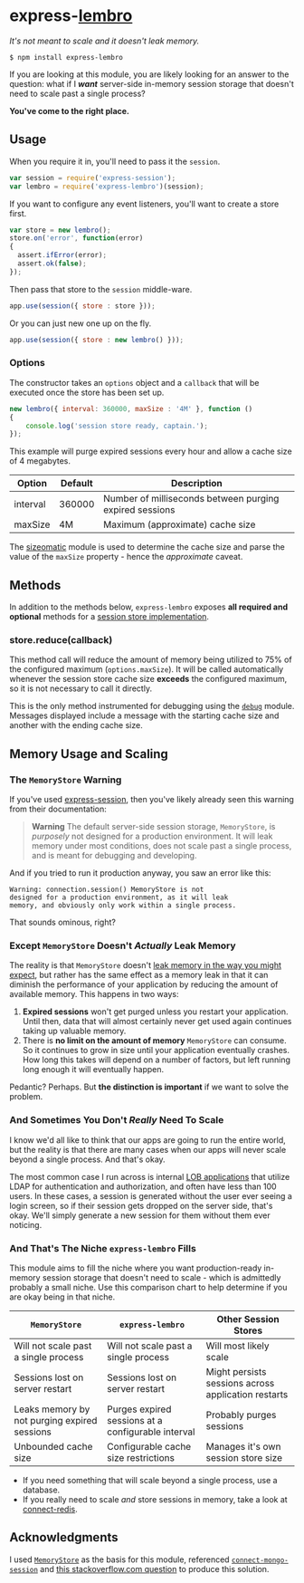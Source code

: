 # express-[lembro](https://translate.google.com/#pt/en/lembro) #

*It's not meant to scale and it doesn't leak memory.*

```
$ npm install express-lembro
```

If you are looking at this module, you are likely looking for an answer to the question: what if I **_want_** server-side in-memory session storage that doesn't need to scale past a single process?

**You've come to the right place.**

## Usage ##

When you require it in, you'll need to pass it the `session`.

```javascript
var session = require('express-session');
var lembro = require('express-lembro')(session);
```

If you want to configure any event listeners, you'll want to create a store first.

```javascript
var store = new lembro();
store.on('error', function(error)
{
  assert.ifError(error);
  assert.ok(false);
});
```

Then pass that store to the `session` middle-ware.

```javascript
app.use(session({ store : store }));
```

Or you can just new one up on the fly.

```javascript
app.use(session({ store : new lembro() }));
```

### Options ###

The constructor takes an `options` object and a `callback` that will be executed once the store has been set up.

```javascript
new lembro({ interval: 360000, maxSize : '4M' }, function ()
{
	console.log('session store ready, captain.');
});
```

This example will purge expired sessions every hour and allow a cache size of 4 megabytes.

| Option   | Default | Description |
|----------|---------|-------------|
| interval | 360000  | Number of milliseconds between purging expired sessions |
| maxSize  | 4M      | Maximum (approximate) cache size |

The [sizeomatic](https://www.npmjs.com/package/sizeomatic) module is used to determine the cache size and parse the value of the `maxSize` property - hence the *approximate* caveat.

## Methods ##

In addition to the methods below, `express-lembro` exposes **all required and optional** methods for a [session store implementation](https://www.npmjs.com/package/express-session#session-store-implementation).

### store.reduce(callback) ###

This method call will reduce the amount of memory being utilized to 75% of the configured maximum (`options.maxSize`). It will be called automatically whenever the session store cache size **exceeds** the configured maximum, so it is not necessary to call it directly.

This is the only method instrumented for debugging using the [`debug`](https://www.npmjs.com/package/debug) module. Messages displayed include a message with the starting cache size and another with the ending cache size.

## Memory Usage and Scaling ##

### The `MemoryStore` Warning ###
If you've used [express-session](https://www.npmjs.com/package/express-session), then you've likely already seen this warning from their documentation:

> **Warning** The default server-side session storage, `MemoryStore`, is *purposely* not designed for a production environment. It will leak memory under most conditions, does not scale past a single process, and is meant for debugging and developing.

And if you tried to run it production anyway, you saw an error like this:

```
Warning: connection.session() MemoryStore is not
designed for a production environment, as it will leak
memory, and obviously only work within a single process.
```

That sounds ominous, right?

### Except `MemoryStore` Doesn't *Actually* Leak Memory ###

The reality is that `MemoryStore` doesn't [leak memory in the way you might expect](https://en.wikipedia.org/wiki/Memory_leak), but rather has the same effect as a memory leak in that it can diminish the performance of your application by reducing the amount of available memory. This happens in two ways:

1. **Expired sessions** won't get purged unless you restart your application. Until then, data that will almost certainly never get used again continues taking up valuable memory.
2. There is **no limit on the amount of memory** `MemoryStore` can consume. So it continues to grow  in size until your application eventually crashes. How long this takes will depend on a number of factors, but left running long enough it will eventually happen.

Pedantic? Perhaps. But **the distinction is important** if we want to solve the problem.

### And Sometimes You Don't *Really* Need To Scale ###

I know we'd all like to think that our apps are going to run the entire world, but the reality is that there are many cases when our apps will never scale beyond a single process. And that's okay.

The most common case I run across is internal [LOB applications](https://en.wikipedia.org/wiki/Line_of_business) that utilize LDAP for authentication and authorization, and often have less than 100 users. In these cases, a session is generated without the user ever seeing a login screen, so if their session gets dropped on the server side, that's okay. We'll simply generate a new session for them without them ever noticing.

### And That's The Niche `express-lembro` Fills ###

This module aims to fill the niche where you want production-ready in-memory session storage that doesn't need to scale - which is admittedly probably a small niche. Use this comparison chart to help determine if you are okay being in that niche.

| `MemoryStore` | `express-lembro` | Other Session Stores |
|---------------|------------------|----------------------|
| Will not scale past a single process | Will not scale past a single process | Will most likely scale |
| Sessions lost on server restart | Sessions lost on server restart | Might persists sessions across application restarts |
| Leaks memory by not purging expired sessions | Purges expired sessions at a configurable interval | Probably purges sessions |
| Unbounded cache size | Configurable cache size restrictions | Manages it's own session store size |

- If you need something that will scale beyond a single process, use a database.
- If you really need to scale *and* store sessions in memory, take a look at [connect-redis](https://www.npmjs.com/package/connect-redis).

## Acknowledgments ##

I used [`MemoryStore`](https://github.com/expressjs/session/blob/master/session/memory.js) as the basis for this module, referenced [`connect-mongo-session`](https://www.npmjs.com/package/connect-mongodb-session) and [this stackoverflow.com question](http://stackoverflow.com/questions/10760620/using-memorystore-in-production) to produce this solution.
